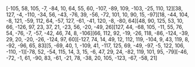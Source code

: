 [-105, 58, 105, -7, -84, 10, 64, 55, 60, -107, -89, 109, -103, -25, 110, 12][38, 127, -4, -110, -34, 56, -43, -76, 39, -56, -72, 101, 10, 90, 15, -97][18, -44, 104, -8, 121, -59, 112, 64, -57, 127, -61, -41, 120, -8, -80, 64][48, 90, 125, 53, 10, 66, -126, 97, 23, 37, 21, -23, 56, -20, -49, 26][127, 44, -68, 105, -11, 55, 76, 54, -76, -7, -57, -42, 46, 74, 8, -106][66, 112, 92, -19, -26, 118, -86, -124, -39, 29, 20, -20, -26, -124, 97, 60][-127, 74, 14, 49, 12, 112, 119, -104, 9, 43, 119, 8, -92, -96, 65, 83][5, -69, 40, 1, -109, 41, -117, 125, 69, -49, -97, -5, 122, 106, -110, -1][-78, 52, -54, 115, 14, 3, 15, -6, 47, 29, 24, -82, 119, 101, 95, -79][-46, -72, -1, 61, -90, 83, -61, -21, 78, -38, 20, 105, -123, -67, -58, 21]
